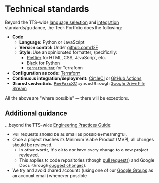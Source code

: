 # Technical standards

Beyond the TTS-wide [language selection](https://engineering.18f.gov/language-selection/) and [integration](https://engineering.18f.gov/integrations/) standards/guidance, the Tech Portfolio does the following:

- **Code**
  - **Language:** Python or JavaScript
  - **Version control:** Under [github.com/18F](https://github.com/18F)
  - **Style:** Use an opinionated formatter, specifically:
    - [Prettier](https://prettier.io/) for HTML, CSS, JavaScript, etc.
    - [Black](https://black.readthedocs.io/en/stable/) for Python
    - [`terraform fmt`](https://www.terraform.io/docs/commands/fmt.html) for Terraform
- **Configuration as code:** [Terraform](https://www.terraform.io/)
- **Continuous integration/deployment:** [CircleCI](https://circleci.com/) or [GitHub Actions](https://docs.github.com/en/free-pro-team@latest/actions)
- **Shared credentials:** [KeePassXC](https://keepassxc.org/) synced through [Google Drive File Stream](https://support.google.com/drive/answer/7329379#macos)

All the above are "where possible" — there will be exceptions.

## Additional guidance

…beyond the TTS-wide [Engineering Practices Guide](https://engineering.18f.gov/):

- Pull requests should be as small as possible+meaningful.
- Once a project reaches its Minimum Viable Product (MVP), all changes should be reviewed.
  - In other words, it's ok to _not_ have every change to a new project reviewed.
  - This applies to code repositories (though [pull requests](https://guides.github.com/introduction/flow/)) and Google Docs (through [suggest changes](https://support.google.com/docs/answer/6033474)).
- We try and avoid shared accounts (using one of our [Google Groups](ops_rotation.md#google-groups) as an account email) whenever possible
